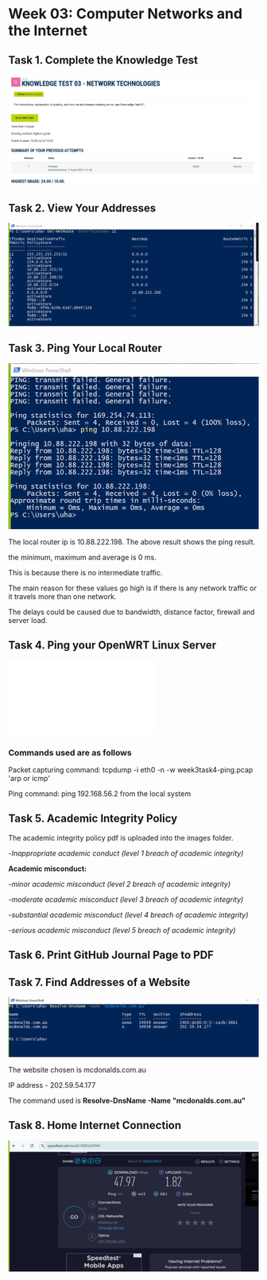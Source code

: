# Week 03: Computer Networks and the Internet

## Task 1. Complete the Knowledge Test

![Test week 3](./images/Week3_knowledgetest.JPG)

## Task 2. View Your Addresses 

![Addresses](./images/week3task2-router.PNG)

## Task 3. Ping Your Local Router

![Ping local](./images/week3task3-wifiping.PNG)

The local router ip is 10.88.222.198. The above result shows the ping result.

the minimum, maximum and average is 0 ms. 

This is because there is no intermediate traffic. 

The main reason for these values go high is if there is any network traffic or it travels more than one network.

The delays could be caused due to bandwidth, distance factor, firewall and server load.

## Task 4. Ping your OpenWRT Linux Server 

![Packets captured](./images/week3task4-ping.pcap)

### Commands used are as follows

Packet capturing command: tcpdump -i eth0 -n -w week3task4-ping.pcap 'arp or icmp'

Ping command: ping 192.168.56.2 from the local system

## Task 5. Academic Integrity Policy

The academic integrity policy pdf is uploaded into the images folder.

-_Inappropriate academic conduct (level 1 breach of academic integrity)_

__Academic misconduct:__

-_minor academic misconduct (level 2 breach of academic integrity)_

-_moderate academic misconduct (level 3 breach of academic integrity)_ 

-_substantial academic misconduct (level 4 breach of academic integrity)_

-_serious academic misconduct (level 5 breach of academic integrity)_

## Task 6. Print GitHub Journal Page to PDF

## Task 7. Find Addresses of a Website

![DNS Resolving](./images/week3task7-dns.PNG)

The website chosen is mcdonalds.com.au

IP address - 202.59.54.177

The command used is __Resolve-DnsName -Name "mcdonalds.com.au"__


## Task 8. Home Internet Connection

![Speedtest](./images/week3task8-speedtest.PNG)
